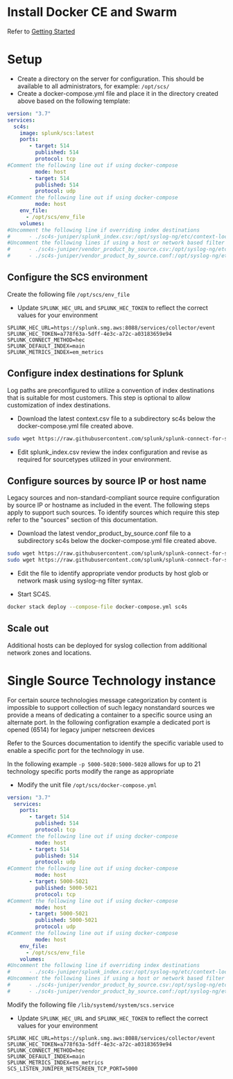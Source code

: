 
# Install Docker CE and Swarm

Refer to [Getting Started](https://docs.docker.com/get-started/)

# Setup

* Create a directory on the server for configuration. This should be available to all administrators, for example:
``/opt/scs/``
* Create a docker-compose.yml file and place it in the directory created above based on the following template:

```yaml
version: "3.7"
services:
  sc4s:
    image: splunk/scs:latest
    ports:  
       - target: 514
         published: 514
         protocol: tcp
#Comment the following line out if using docker-compose
         mode: host
       - target: 514
         published: 514
         protocol: udp
#Comment the following line out if using docker-compose         
         mode: host
    env_file:
      - /opt/scs/env_file
    volumes:
#Uncomment the following line if overriding index destinations    
#      - ./sc4s-juniper/splunk_index.csv:/opt/syslog-ng/etc/context-local/splunk_index.csv
#Uncomment the following lines if using a host or network based filter and log_path
#      - ./sc4s-juniper/vendor_product_by_source.csv:/opt/syslog-ng/etc/context-local/vendor_product_by_source.csv
#      - ./sc4s-juniper/vendor_product_by_source.conf:/opt/syslog-ng/etc/context-local/vendor_product_by_source.conf

```

## Configure the SCS environment

Create the following file ``/opt/scs/env_file``

* Update ``SPLUNK_HEC_URL`` and ``SPLUNK_HEC_TOKEN`` to reflect the correct values for your environment

```dotenv
SPLUNK_HEC_URL=https://splunk.smg.aws:8088/services/collector/event
SPLUNK_HEC_TOKEN=a778f63a-5dff-4e3c-a72c-a03183659e94
SPLUNK_CONNECT_METHOD=hec
SPLUNK_DEFAULT_INDEX=main
SPLUNK_METRICS_INDEX=em_metrics
```

## Configure index destinations for Splunk 

Log paths are preconfigured to utilize a convention of index destinations that is suitable for most customers. This step is optional to allow customization of index destinations.

* Download the latest context.csv file to a subdirectory sc4s below the docker-compose.yml file created above.

```bash
sudo wget https://raw.githubusercontent.com/splunk/splunk-connect-for-syslog/master/package/etc/context-local/splunk_index.csv
```
* Edit splunk_index.csv review the index configuration and revise as required for sourcetypes utilized in your environment.

## Configure sources by source IP or host name

Legacy sources and non-standard-compliant source require configuration by source IP or hostname as included in the event. The following steps apply to support such sources. To identify sources which require this step refer to the "sources" section of this documentation. 

* Download the latest vendor_product_by_source.conf file to a subdirectory sc4s below the docker-compose.yml file created above.
```bash
sudo wget https://raw.githubusercontent.com/splunk/splunk-connect-for-syslog/master/package/etc/context-local/vendor_product_by_source.conf
sudo wget https://raw.githubusercontent.com/splunk/splunk-connect-for-syslog/master/package/etc/context-local/vendor_product_by_source.csv
```
* Edit the file to identify appropriate vendor products by host glob or network mask using syslog-ng filter syntax.

* Start SC4S.

```bash
docker stack deploy --compose-file docker-compose.yml sc4s
```


## Scale out

Additional hosts can be deployed for syslog collection from additional network zones and locations.


# Single Source Technology instance

For certain source technologies message categorization by content is impossible to support collection 
of such legacy nonstandard sources we provide a means of dedicating a container to a specific source using
an alternate port. In the following configration example a dedicated port is opened (6514) for legacy juniper netscreen devices

Refer to the Sources documentation to identify the specific variable used to enable a specific port for the technology in use.

In the following example ``-p 5000-5020:5000-5020`` allows for up to 21 technology specific ports modify the range as appropriate

* Modify the unit file ``/opt/scs/docker-compose.yml``
```yaml
version: "3.7"
  services:
    ports:  
       - target: 514
         published: 514
         protocol: tcp
#Comment the following line out if using docker-compose
         mode: host
       - target: 514
         published: 514
         protocol: udp
#Comment the following line out if using docker-compose         
         mode: host
       - target: 5000-5021
         published: 5000-5021
         protocol: tcp
#Comment the following line out if using docker-compose
         mode: host
       - target: 5000-5021
         published: 5000-5021
         protocol: udp
#Comment the following line out if using docker-compose         
         mode: host
    env_file:
      - /opt/scs/env_file
    volumes:
#Uncomment the following line if overriding index destinations    
#      - ./sc4s-juniper/splunk_index.csv:/opt/syslog-ng/etc/context-local/splunk_index.csv
#Uncomment the following lines if using a host or network based filter and log_path
#      - ./sc4s-juniper/vendor_product_by_source.csv:/opt/syslog-ng/etc/context-local/vendor_product_by_source.csv
#      - ./sc4s-juniper/vendor_product_by_source.conf:/opt/syslog-ng/etc/context-local/vendor_product_by_source.conf
```

Modify the following file ``/lib/systemd/system/scs.service``

* Update ``SPLUNK_HEC_URL`` and ``SPLUNK_HEC_TOKEN`` to reflect the correct values for your environment

```dotenv
SPLUNK_HEC_URL=https://splunk.smg.aws:8088/services/collector/event
SPLUNK_HEC_TOKEN=a778f63a-5dff-4e3c-a72c-a03183659e94
SPLUNK_CONNECT_METHOD=hec
SPLUNK_DEFAULT_INDEX=main
SPLUNK_METRICS_INDEX=em_metrics
SCS_LISTEN_JUNIPER_NETSCREEN_TCP_PORT=5000
```
